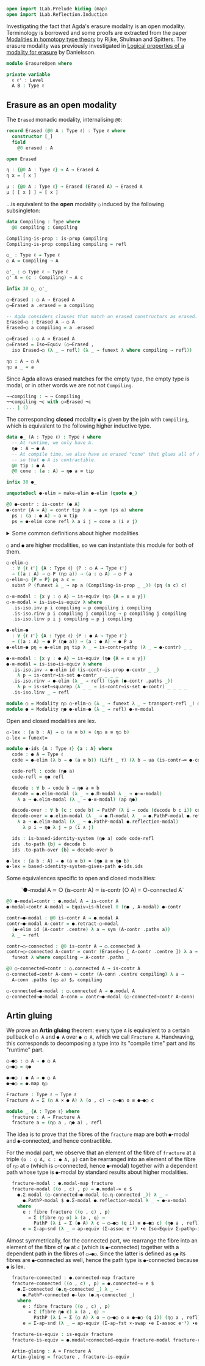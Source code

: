 ```agda
open import 1Lab.Prelude hiding (map)
open import 1Lab.Reflection.Induction
```

Investigating the fact that Agda's erasure modality is an open modality.
Terminology is borrowed and some proofs are extracted from the paper
[Modalities in homotopy type theory](https://arxiv.org/abs/1706.07526)
by Rijke, Shulman and Spitters.
The erasure modality was previously investigated in
[Logical properties of a modality for erasure](https://www.cse.chalmers.se/~nad/publications/danielsson-erased.pdf)
by Danielsson.

```agda
module ErasureOpen where

private variable
  ℓ ℓ' : Level
  A B : Type ℓ
```

## Erasure as an open modality

The `Erased` monadic modality, internalising `@0`:

```agda
record Erased (@0 A : Type ℓ) : Type ℓ where
  constructor [_]
  field
    @0 erased : A

open Erased

η : {@0 A : Type ℓ} → A → Erased A
η x = [ x ]

μ : {@0 A : Type ℓ} → Erased (Erased A) → Erased A
μ [ [ x ] ] = [ x ]
```

...is equivalent to the **open** modality `○` induced by the following subsingleton:

```agda
data Compiling : Type where
  @0 compiling : Compiling

Compiling-is-prop : is-prop Compiling
Compiling-is-prop compiling compiling = refl

○_ : Type ℓ → Type ℓ
○ A = Compiling → A

○'_ : ○ Type ℓ → Type ℓ
○' A = (c : Compiling) → A c

infix 30 ○_ ○'_

○→Erased : ○ A → Erased A
○→Erased a .erased = a compiling

-- Agda considers clauses that match on erased constructors as erased.
Erased→○ : Erased A → ○ A
Erased→○ a compiling = a .erased

○≃Erased : ○ A ≃ Erased A
○≃Erased = Iso→Equiv (○→Erased ,
  iso Erased→○ (λ _ → refl) (λ _ → funext λ where compiling → refl))

η○ : A → ○ A
η○ a _ = a
```

Since Agda allows erased matches for the empty type, the empty type is
modal, or in other words we are not not `Compiling`.

```agda
¬¬compiling : ¬ ¬ Compiling
¬¬compiling ¬c with ○→Erased ¬c
... | ()
```

The corresponding **closed** modality `●` is given by the join with `Compiling`,
which is equivalent to the following higher inductive type.

```agda
data ●_ (A : Type ℓ) : Type ℓ where
  -- At runtime, we only have A.
  η● : A → ● A
  -- At compile time, we also have an erased "cone" that glues all of A together,
  -- so that ● A is contractible.
  @0 tip : ● A
  @0 cone : (a : A) → η● a ≡ tip

infix 30 ●_

unquoteDecl ●-elim = make-elim ●-elim (quote ●_)

@0 ●-contr : is-contr (● A)
●-contr {A = A} = contr tip λ a → sym (ps a) where
  ps : (a : ● A) → a ≡ tip
  ps = ●-elim cone refl λ a i j → cone a (i ∨ j)
```

<details>
<summary>Some common definitions about higher modalities</summary>

```agda
module Modality
  {○_ : ∀ {ℓ} → Type ℓ → Type ℓ}
  (η○ : ∀ {ℓ} {A : Type ℓ} → A → ○ A)
  (○-elim : ∀ {ℓ ℓ'} {A : Type ℓ} {P : ○ A → Type ℓ'}
          → ((a : A) → ○ P (η○ a)) → (a : ○ A) → ○ P a)
  (○-elim-β : ∀ {ℓ ℓ'} {A : Type ℓ} {P : ○ A → Type ℓ'} {pη : (a : A) → ○ P (η○ a)}
            → (a : A) → ○-elim {P = P} pη (η○ a) ≡ pη a)
  (○-≡-modal : ∀ {ℓ} {A : Type ℓ} {x y : ○ A} → is-equiv (η○ {A = x ≡ y}))
  where

  modal : Type ℓ → Type ℓ
  modal A = is-equiv (η○ {A = A})

  modal-map : (A → B) → Type _
  modal-map {B = B} f = (b : B) → modal (fibre f b)

  connected : Type ℓ → Type ℓ
  connected A = is-contr (○ A)

  connected-map : (A → B) → Type _
  connected-map {B = B} f = (b : B) → connected (fibre f b)

  modal+connected→contr : modal A → connected A → is-contr A
  modal+connected→contr A-mod A-conn = Equiv→is-hlevel 0 (η○ , A-mod) A-conn

  modal+connected→equiv : {f : A → B} → modal-map f → connected-map f → is-equiv f
  modal+connected→equiv f-mod f-conn .is-eqv b = modal+connected→contr (f-mod b) (f-conn b)

  elim-modal
    : ∀ {ℓ ℓ'} {A : Type ℓ} {P : ○ A → Type ℓ'}
    → (∀ a → modal (P a))
    → ((a : A) → P (η○ a)) → (a : ○ A) → P a
  elim-modal P-modal pη a = equiv→inverse (P-modal a) (○-elim (λ a → η○ (pη a)) a)

  elim-modal-β
    : ∀ {ℓ ℓ'} {A : Type ℓ} {P : ○ A → Type ℓ'} P-modal {pη : (a : A) → P (η○ a)}
    → (a : A) → elim-modal {P = P} P-modal pη (η○ a) ≡ pη a
  elim-modal-β P-modal {pη} a =
    ap (equiv→inverse (P-modal (η○ a))) (○-elim-β a)
    ∙ equiv→unit (P-modal (η○ a)) (pη a)

  map : (A → B) → ○ A → ○ B
  map f = ○-elim (η○ ∘ f)

  map-≃ : A ≃ B → (○ A) ≃ (○ B)
  map-≃ e = map (e .fst) , is-iso→is-equiv λ where
    .is-iso.inv → map (Equiv.from e)
    .is-iso.rinv → elim-modal (λ _ → ○-≡-modal) λ b →
      ap (map (e .fst)) (○-elim-β b) ∙ ○-elim-β (Equiv.from e b) ∙ ap η○ (Equiv.ε e b)
    .is-iso.linv → elim-modal (λ _ → ○-≡-modal) λ a →
      ap (map (Equiv.from e)) (○-elim-β a) ∙ ○-elim-β (e .fst a) ∙ ap η○ (Equiv.η e a)

  retract-○→modal : (η⁻¹ : ○ A → A) → is-left-inverse η⁻¹ η○ → modal A
  retract-○→modal η⁻¹ ret = is-iso→is-equiv $
    iso η⁻¹ (elim-modal (λ _ → ○-≡-modal) λ a → ap η○ (ret a)) ret

  retract→modal
    : (f : A → B) (g : B → A)
    → is-left-inverse f g → modal A → modal B
  retract→modal {B = B} f g ret A-modal = retract-○→modal η⁻¹ linv where
    η⁻¹ : ○ B → B
    η⁻¹ = f ∘ elim-modal (λ _ → A-modal) g
    linv : is-left-inverse η⁻¹ η○
    linv b = ap f (elim-modal-β (λ _ → A-modal) b) ∙ ret b

  modal-≃ : B ≃ A → modal A → modal B
  modal-≃ e = retract→modal (Equiv.from e) (Equiv.to e) (Equiv.η e)

  connected-≃ : B ≃ A → connected A → connected B
  connected-≃ e A-conn = Equiv→is-hlevel 0 (map-≃ e) A-conn

  ≡-modal : modal A → ∀ {x y : A} → modal (x ≡ y)
  ≡-modal A-modal = modal-≃ (ap-equiv (η○ , A-modal)) ○-≡-modal

  PathP-modal : {A : I → Type ℓ} → modal (A i0) → ∀ {x y} → modal (PathP A x y)
  PathP-modal {A = A} A-modal {x} {y} = subst modal (sym (PathP≡Path⁻ A x y)) (≡-modal A-modal)

  reflection-modal : modal (○ A)
  reflection-modal = is-iso→is-equiv λ where
    .is-iso.inv → ○-elim id
    .is-iso.rinv → elim-modal (λ _ → ○-≡-modal) λ a → ap η○ (○-elim-β a)
    .is-iso.linv → ○-elim-β

  Π-modal : {B : A → Type ℓ} → (∀ a → modal (B a)) → modal ((a : A) → B a)
  Π-modal B-modal = retract-○→modal
    (λ f a → elim-modal (λ _ → B-modal _) (_$ a) f)
    (λ f → funext λ a → elim-modal-β (λ _ → B-modal _) f)

  Σ-modal : {B : A → Type ℓ} → modal A → (∀ a → modal (B a)) → modal (Σ A B)
  Σ-modal {B = B} A-modal B-modal = retract-○→modal
    (Equiv.from Σ-Π-distrib
      ( elim-modal (λ _ → A-modal) fst
      , elim-modal (λ _ → B-modal _) λ (a , b) →
          subst B (sym (elim-modal-β (λ _ → A-modal) (a , b))) b))
    λ (a , b) →
         elim-modal-β (λ _ → A-modal) (a , b)
      ,ₚ elim-modal-β (λ _ → B-modal _) (a , b) ◁ to-pathp⁻ refl

  η-connected : connected-map (η○ {A = A})
  η-connected a = contr
    (○-elim {P = fibre η○} (λ a → η○ (a , refl)) a)
    (elim-modal (λ _ → ○-≡-modal) λ (a' , p) →
      J (λ a p → ○-elim (λ x → η○ (x , refl)) a ≡ η○ (a' , p)) (○-elim-β a') p)

  ○Σ○≃○Σ : {B : A → Type ℓ} → (○ (Σ A λ a → ○ B a)) ≃ (○ (Σ A B))
  ○Σ○≃○Σ .fst = ○-elim λ (a , b) → map (a ,_) b
  ○Σ○≃○Σ .snd = is-iso→is-equiv λ where
    .is-iso.inv → map (Σ-map₂ η○)
    .is-iso.rinv → elim-modal (λ _ → ○-≡-modal) λ (a , b) →
      ap (○-elim _) (○-elim-β (a , b)) ∙ ○-elim-β (a , η○ b) ∙ ○-elim-β b
    .is-iso.linv → elim-modal (λ _ → ○-≡-modal) λ (a , b) →
      ap (map _) (○-elim-β (a , b)) ∙ elim-modal
        {P = λ b → ○-elim _ (○-elim _ b) ≡ η○ (a , b)} (λ _ → ○-≡-modal)
        (λ b → ap (○-elim _) (○-elim-β b) ∙ ○-elim-β (a , b)) b

  Σ-connected : {B : A → Type ℓ} → connected A → (∀ a → connected (B a)) → connected (Σ A B)
  Σ-connected A-conn B-conn = Equiv→is-hlevel 0 (○Σ○≃○Σ e⁻¹)
    (connected-≃ (Σ-contract B-conn) A-conn)

  -- Additional properties of *lex* modalities

  module _ (○-lex : ∀ {ℓ} {A : Type ℓ} {a b : A} → (○ (a ≡ b)) ≃ (η○ a ≡ η○ b)) where
    ≡-connected : connected A → {x y : A} → connected (x ≡ y)
    ≡-connected A-conn = Equiv→is-hlevel 0 ○-lex (Path-is-hlevel 0 A-conn)

    PathP-connected : {A : I → Type ℓ} → connected (A i0) → ∀ {x y} → connected (PathP A x y)
    PathP-connected {A = A} A-conn {x} {y} =
      subst connected (sym (PathP≡Path⁻ A x y)) (≡-connected A-conn)
```
</details>

`○` and `●` are higher modalities, so we can instantiate this module
for both of them.

```agda
○-elim-○
  : ∀ {ℓ ℓ'} {A : Type ℓ} {P : ○ A → Type ℓ'}
  → ((a : A) → ○ P (η○ a)) → (a : ○ A) → ○ P a
○-elim-○ {P = P} pη a c =
  subst P (funext λ _ → ap a (Compiling-is-prop _ _)) (pη (a c) c)

○-≡-modal : {x y : ○ A} → is-equiv (η○ {A = x ≡ y})
○-≡-modal = is-iso→is-equiv λ where
  .is-iso.inv p i compiling → p compiling i compiling
  .is-iso.rinv p i compiling j compiling → p compiling j compiling
  .is-iso.linv p i j compiling → p j compiling

●-elim-●
  : ∀ {ℓ ℓ'} {A : Type ℓ} {P : ● A → Type ℓ'}
  → ((a : A) → ● P (η● a)) → (a : ● A) → ● P a
●-elim-● pη = ●-elim pη tip λ _ → is-contr→pathp (λ _ → ●-contr) _ _

●-≡-modal : {x y : ● A} → is-equiv (η● {A = x ≡ y})
●-≡-modal = is-iso→is-equiv λ where
  .is-iso.inv → ●-elim id (is-contr→is-prop ●-contr _ _)
    λ p → is-contr→is-set ●-contr _ _ _ _
  .is-iso.rinv → ●-elim (λ _ → refl) (sym (●-contr .paths _))
    λ p → is-set→squarep (λ _ _ → is-contr→is-set ●-contr) _ _ _ _
  .is-iso.linv _ → refl

module ○ = Modality η○ ○-elim-○ (λ _ → funext λ _ → transport-refl _) ○-≡-modal
module ● = Modality η● ●-elim-● (λ _ → refl) ●-≡-modal
```

Open and closed modalities are lex.

```agda
○-lex : {a b : A} → ○ (a ≡ b) ≃ (η○ a ≡ η○ b)
○-lex = funext≃

module ●-ids {A : Type ℓ} {a : A} where
  code : ● A → Type ℓ
  code = ●-elim (λ b → ● (a ≡ b)) (Lift _ ⊤) (λ b → ua (is-contr→≃ ●-contr (hlevel 0)))

  code-refl : code (η● a)
  code-refl = η● refl

  decode : ∀ b → code b → η● a ≡ b
  decode = ●.elim-modal (λ _ → ●.Π-modal λ _ → ●-≡-modal)
    λ a → ●.elim-modal (λ _ → ●-≡-modal) (ap η●)

  decode-over : ∀ b (c : code b) → PathP (λ i → code (decode b c i)) code-refl c
  decode-over = ●.elim-modal (λ _ → ●.Π-modal λ _ → ●.PathP-modal ●.reflection-modal)
    λ a → ●.elim-modal (λ _ → ●.PathP-modal ●.reflection-modal)
      λ p i → η● λ j → p (i ∧ j)

  ids : is-based-identity-system (η● a) code code-refl
  ids .to-path {b} = decode b
  ids .to-path-over {b} = decode-over b

●-lex : {a b : A} → ● (a ≡ b) ≃ (η● a ≡ η● b)
●-lex = based-identity-system-gives-path ●-ids.ids
```

Some equivalences specific to open and closed modalities:

<div style="text-align: center;">
`●-modal A ≃ ○ (is-contr A) ≃ is-contr (○ A) = ○-connected A`
</div>

```agda
@0 ●-modal→contr : ●.modal A → is-contr A
●-modal→contr A-modal = Equiv→is-hlevel 0 (η● , A-modal) ●-contr

contr→●-modal : @0 is-contr A → ●.modal A
contr→●-modal A-contr = ●.retract-○→modal
  (●-elim id (A-contr .centre) λ a → sym (A-contr .paths a))
  λ _ → refl

contr→○-connected : @0 is-contr A → ○.connected A
contr→○-connected A-contr = contr (Erased→○ [ A-contr .centre ]) λ a →
  funext λ where compiling → A-contr .paths _

@0 ○-connected→contr : ○.connected A → is-contr A
○-connected→contr A-conn = contr (A-conn .centre compiling) λ a →
  A-conn .paths (η○ a) $ₚ compiling

○-connected→●-modal : ○.connected A → ●.modal A
○-connected→●-modal A-conn = contr→●-modal (○-connected→contr A-conn)
```

## Artin gluing

We prove an **Artin gluing** theorem: every type `A` is equivalent to a
certain pullback of `○ A` and `● A` over `● ○ A`, which we call `Fracture A`.
Handwaving, this corresponds to decomposing a type into its "compile time"
part and its "runtime" part.

```agda
○→●○ : ○ A → ● ○ A
○→●○ = η●

●→●○ : ● A → ● ○ A
●→●○ = ●.map η○

Fracture : Type ℓ → Type ℓ
Fracture A = Σ (○ A × ● A) λ (o , c) → ○→●○ o ≡ ●→●○ c

module _ {A : Type ℓ} where
  fracture : A → Fracture A
  fracture a = (η○ a , η● a) , refl
```

The idea is to prove that the fibres of the `fracture` map are both
`●`-modal and `●`-connected, and hence contractible.

For the modal part, we observe that an element of the fibre of `fracture`
at a triple `(o : ○ A, c : ● A, p)` can be rearranged into an element
of the fibre of `η○` at `o` (which is `○`-connected, hence `●`-modal) together with
a dependent path whose type is `●`-modal by standard results about higher modalities.

```agda
  fracture-modal : ●.modal-map fracture
  fracture-modal ((o , c) , p) = ●.modal-≃ e $
    ●.Σ-modal (○-connected→●-modal (○.η-connected _)) λ _ →
      ●.PathP-modal $ ●.Σ-modal ●.reflection-modal λ _ → ●-≡-modal
    where
      e : fibre fracture ((o , c) , p)
        ≃ Σ (fibre η○ o) λ (a , q) →
          PathP (λ i → Σ (● A) λ c → ○→●○ (q i) ≡ ●→●○ c) (η● a , refl) (c , p)
      e = Σ-ap-snd (λ _ → ap-equiv (Σ-assoc e⁻¹) ∙e Iso→Equiv Σ-pathp-iso e⁻¹) ∙e Σ-assoc
```

Almost symmetrically, for the connected part, we rearrange the fibre
into an element of the fibre of `η●` at `c` (which is `●`-connected) together
with a dependent path in the fibres of `○→●○`. Since the latter is
defined as `η●` its fibres are `●`-connected as well, hence the path type
is `●`-connected because `●` is lex.

```agda
  fracture-connected : ●.connected-map fracture
  fracture-connected ((o , c) , p) = ●.connected-≃ e $
    ●.Σ-connected (●.η-connected _) λ _ →
      ●.PathP-connected ●-lex (●.η-connected _)
    where
      e : fibre fracture ((o , c) , p)
        ≃ Σ (fibre η● c) λ (a , q) →
          PathP (λ i → Σ (○ A) λ o → ○→●○ o ≡ ●→●○ (q i)) (η○ a , refl) (o , p)
      e = Σ-ap-snd (λ _ → ap-equiv (Σ-ap-fst ×-swap ∙e Σ-assoc e⁻¹) ∙e Iso→Equiv Σ-pathp-iso e⁻¹) ∙e Σ-assoc

  fracture-is-equiv : is-equiv fracture
  fracture-is-equiv = ●.modal+connected→equiv fracture-modal fracture-connected

  Artin-gluing : A ≃ Fracture A
  Artin-gluing = fracture , fracture-is-equiv
```
